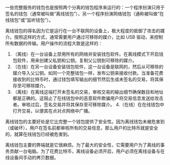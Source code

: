 一些完整服务的钱包也是按照两个分离的钱包程序来运行的：一个程序扮演只用于签名的钱包（通常被叫做“离线钱包”），另一个程序扮演网络钱包（通称被叫做“在线钱包”或“监听钱包”）。

离线钱包的得名因为它是运行在一台不联网的设备上，极大程度的抵御了攻击的媒介。按照这样的方式，通常需要用户通过可移除的媒介，比如 USB 驱动，来控制所有数据的传输。用户操作的流程大致是这样的：

1. （离线）在一台设备上禁用所有的网络并安装钱包软件。在离线模式下开启钱包软件，用来创建父私钥和公钥。复制父公钥到可移除的媒介。
2. （在线）在另一台设备安装钱包软件，这一台设备是联网的，然后从可移除的媒介导入父公钥。如同一个完整钱包一样，发布公钥来接收付款。当准备花费接收到的比特币时，通过钱包填写输出的细节然后生成未签名的交易，将其保存至可移除媒介。
3. （离线）在离线这端打开未签名的交易，审核交易的输出细节确保数目和地址都是正确的。这阻止了在线钱包中的恶意软件欺骗用户将交易信息发送给攻击者。审核过后，签名交易并将其保存至可移除媒介。
4.（在线）在在线钱包中打开交易，以便其在点对点网络中广播。

离线钱包的主要好处是它比完整一个钱包提供了安全性。因为离线钱包未被危害到（或破坏），用户在签名前都审核所有的交易信息，那么用户的比特币就是安全的，就算在线钱包已经被危害到。

离线钱包主要的弊端就是它很麻烦。为了最大的安全性，它需要用户为了离线的事务贡献一台电脑。为了花费比特币，离线设备必须开启，用户必须在离线设备与在线设备间手动的拷贝数据。

